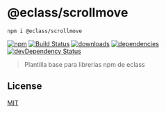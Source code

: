 # @eclass/scrollmove

`npm i @eclass/scrollmove`

[![npm](https://img.shields.io/npm/v/@eclass/template-npm-libs.svg)](https://www.npmjs.com/package/@eclass/template-npm-libs)
[![Build Status](https://travis-ci.org/eclass/template-npm-libs.svg?branch=master)](https://travis-ci.org/eclass/template-npm-libs)
[![downloads](https://img.shields.io/npm/dt/@eclass/template-npm-libs.svg)](https://www.npmjs.com/package/@eclass/template-npm-libs)
[![dependencies](https://img.shields.io/david/eclass/template-npm-libs.svg)](https://david-dm.org/eclass/template-npm-libs)
[![devDependency Status](https://img.shields.io/david/dev/eclass/template-npm-libs.svg)](https://david-dm.org/eclass/template-npm-libs#info=devDependencies)

> Plantilla base para librerías npm de eclass

## License

[MIT](https://tldrlegal.com/license/mit-license)
